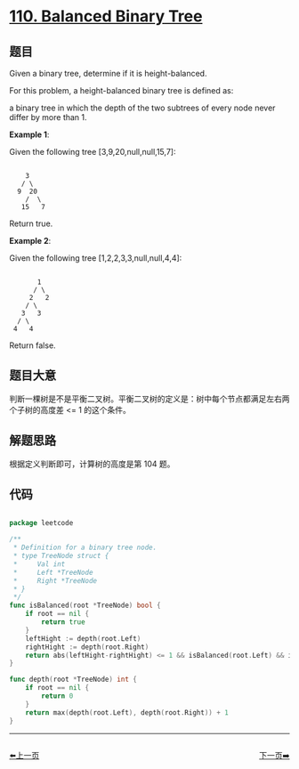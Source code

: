 # [110. Balanced Binary Tree](https://leetcode.com/problems/balanced-binary-tree/)

## 题目


Given a binary tree, determine if it is height-balanced.

For this problem, a height-balanced binary tree is defined as:

a binary tree in which the depth of the two subtrees of every node never differ by more than 1.

**Example 1**:

Given the following tree [3,9,20,null,null,15,7]:

```

    3
   / \
  9  20
    /  \
   15   7

```

Return true.

**Example 2**:

Given the following tree [1,2,2,3,3,null,null,4,4]:


```

       1
      / \
     2   2
    / \
   3   3
  / \
 4   4

```

Return false.


## 题目大意

判断一棵树是不是平衡二叉树。平衡二叉树的定义是：树中每个节点都满足左右两个子树的高度差 <= 1 的这个条件。


## 解题思路

根据定义判断即可，计算树的高度是第 104 题。




## 代码

```go

package leetcode

/**
 * Definition for a binary tree node.
 * type TreeNode struct {
 *     Val int
 *     Left *TreeNode
 *     Right *TreeNode
 * }
 */
func isBalanced(root *TreeNode) bool {
	if root == nil {
		return true
	}
	leftHight := depth(root.Left)
	rightHight := depth(root.Right)
	return abs(leftHight-rightHight) <= 1 && isBalanced(root.Left) && isBalanced(root.Right)
}

func depth(root *TreeNode) int {
	if root == nil {
		return 0
	}
	return max(depth(root.Left), depth(root.Right)) + 1
}

```


----------------------------------------------
<div style="display: flex;justify-content: space-between;align-items: center;">
<p><a href="https://books.halfrost.com/leetcode/ChapterFour/0109.Convert-Sorted-List-to-Binary-Search-Tree/">⬅️上一页</a></p>
<p><a href="https://books.halfrost.com/leetcode/ChapterFour/0111.Minimum-Depth-of-Binary-Tree/">下一页➡️</a></p>
</div>
